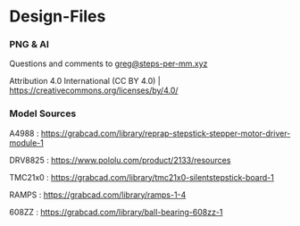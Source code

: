 # Design-Files #

### PNG &amp; AI ###

Questions and comments to greg@steps-per-mm.xyz

Attribution 4.0 International (CC BY 4.0) | https://creativecommons.org/licenses/by/4.0/


### Model Sources ###

A4988 : https://grabcad.com/library/reprap-stepstick-stepper-motor-driver-module-1

DRV8825 : https://www.pololu.com/product/2133/resources

TMC21x0 : https://grabcad.com/library/tmc21x0-silentstepstick-board-1

RAMPS : https://grabcad.com/library/ramps-1-4

608ZZ : https://grabcad.com/library/ball-bearing-608zz-1



